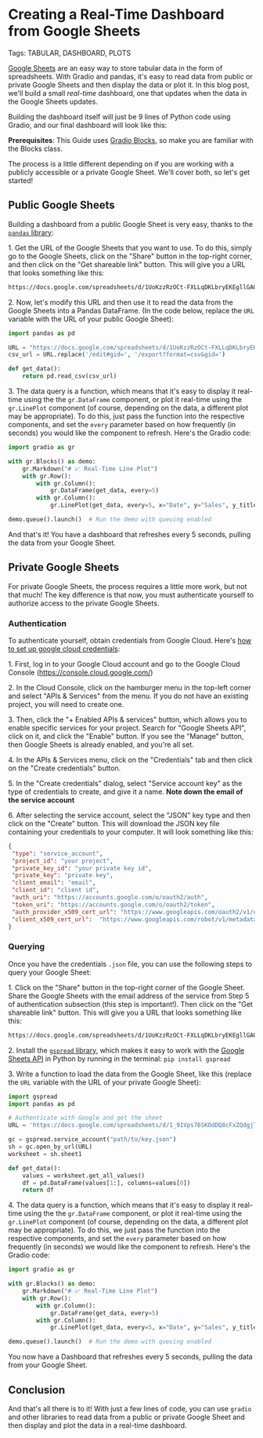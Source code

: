 # Creating a Real-Time Dashboard from Google Sheets

Tags: TABULAR, DASHBOARD, PLOTS 

[Google Sheets](https://www.google.com/sheets/about/) are an easy way to store tabular data in the form of spreadsheets. With Gradio and pandas, it's easy to read data from public or private Google Sheets and then display the data or plot it. In this blog post, we'll build a small *real-time* dashboard, one that updates when the data in the Google Sheets updates. 

Building the dashboard itself will just be 9 lines of Python code using Gradio, and our final dashboard will look like this:

<gradio-app space="gradio/line-plot"></gradio-app>

**Prerequisites**: This Guide uses [Gradio Blocks](../quickstart/#blocks-more-flexibility-and-control), so make you are familiar with the Blocks class. 

The process is a little different depending on if you are working with a publicly accessible or a private Google Sheet. We'll cover both, so let's get started!

## Public Google Sheets

Building a dashboard from a public Google Sheet is very easy, thanks to the [`pandas` library](https://pandas.pydata.org/):

1\. Get the URL of the Google Sheets that you want to use. To do this, simply go to the Google Sheets, click on the "Share" button in the top-right corner, and then click on the "Get shareable link" button. This will give you a URL that looks something like this:

```html
https://docs.google.com/spreadsheets/d/1UoKzzRzOCt-FXLLqDKLbryEKEgllGAQUEJ5qtmmQwpU/edit#gid=0
```

2\. Now, let's modify this URL and then use it to read the data from the Google Sheets into a Pandas DataFrame. (In the code below, replace the `URL` variable with the URL of your public Google Sheet):

```python
import pandas as pd

URL = "https://docs.google.com/spreadsheets/d/1UoKzzRzOCt-FXLLqDKLbryEKEgllGAQUEJ5qtmmQwpU/edit#gid=0"
csv_url = URL.replace('/edit#gid=', '/export?format=csv&gid=')

def get_data():
    return pd.read_csv(csv_url)
```

3\. The data query is a function, which means that it's easy to display it real-time using the the `gr.DataFrame` component, or plot it real-time using the `gr.LinePlot` component (of course, depending on the data, a different plot may be appropriate). To do this, just pass the function into the respective components, and set the `every` parameter based on how frequently (in seconds) you would like the component to refresh. Here's the Gradio code:

```python
import gradio as gr

with gr.Blocks() as demo:
    gr.Markdown("# 📈 Real-Time Line Plot")
    with gr.Row():
        with gr.Column():
            gr.DataFrame(get_data, every=5)
        with gr.Column():
            gr.LinePlot(get_data, every=5, x="Date", y="Sales", y_title="Sales ($ millions)", overlay_point=True, width=500, height=500)

demo.queue().launch()  # Run the demo with queuing enabled
```
 
And that's it! You have a dashboard that refreshes every 5 seconds, pulling the data from your Google Sheet.

## Private Google Sheets

For private Google Sheets, the process requires a little more work, but not that much! The key difference is that now, you must authenticate yourself to authorize access to the private Google Sheets.

### Authentication

To authenticate yourself, obtain credentials from Google Cloud. Here's [how to set up google cloud credentials](https://developers.google.com/workspace/guides/create-credentials):

1\. First, log in to your Google Cloud account and go to the Google Cloud Console (https://console.cloud.google.com/)

2\. In the Cloud Console, click on the hamburger menu in the top-left corner and select "APIs & Services" from the menu. If you do not have an existing project, you will need to create one.

3\. Then, click the "+ Enabled APIs & services" button, which allows you to enable specific services for your project. Search for "Google Sheets API", click on it, and click the "Enable" button. If you see the "Manage" button, then Google Sheets is already enabled, and you're all set. 

4\. In the APIs & Services menu, click on the "Credentials" tab and then click on the "Create credentials" button.

5\. In the "Create credentials" dialog, select "Service account key" as the type of credentials to create, and give it a name. **Note down the email of the service account**

6\. After selecting the service account, select the "JSON" key type and then click on the "Create" button. This will download the JSON key file containing your credentials to your computer. It will look something like this:

```json
{
 "type": "service_account",
 "project_id": "your project",
 "private_key_id": "your private key id",
 "private_key": "private key",
 "client_email": "email",
 "client_id": "client id",
 "auth_uri": "https://accounts.google.com/o/oauth2/auth",
 "token_uri": "https://accounts.google.com/o/oauth2/token",
 "auth_provider_x509_cert_url": "https://www.googleapis.com/oauth2/v1/certs",
 "client_x509_cert_url":  "https://www.googleapis.com/robot/v1/metadata/x509/email_id"
}
```

### Querying

Once you have the credentials `.json` file, you can use the following steps to query your Google Sheet:

1\. Click on the "Share" button in the top-right corner of the Google Sheet. Share the Google Sheets with the email address of the service from Step 5 of authentication subsection (this step is important!). Then click on the "Get shareable link" button. This will give you a URL that looks something like this:

```html
https://docs.google.com/spreadsheets/d/1UoKzzRzOCt-FXLLqDKLbryEKEgllGAQUEJ5qtmmQwpU/edit#gid=0
```


2\. Install the [`gspread` library](https://docs.gspread.org/en/v5.7.0/), which makes it easy to work with the [Google Sheets API](https://developers.google.com/sheets/api/guides/concepts) in Python by running in the terminal: `pip install gspread`

3\. Write a function to load the data from the Google Sheet, like this (replace the `URL` variable with the URL of your private Google Sheet):

```python
import gspread
import pandas as pd

# Authenticate with Google and get the sheet
URL = 'https://docs.google.com/spreadsheets/d/1_91Vps76SKOdDQ8cFxZQdgjTJiz23375sAT7vPvaj4k/edit#gid=0'

gc = gspread.service_account("path/to/key.json")
sh = gc.open_by_url(URL)
worksheet = sh.sheet1 

def get_data():
    values = worksheet.get_all_values()
    df = pd.DataFrame(values[1:], columns=values[0])
    return df

```

4\. The data query is a function, which means that it's easy to display it real-time using the the `gr.DataFrame` component, or plot it real-time using the `gr.LinePlot` component (of course, depending on the data, a different plot may be appropriate). To do this, we just pass the function into the respective components, and set the `every` parameter based on how frequently (in seconds) we would like the component to refresh. Here's the Gradio code:

```python
import gradio as gr

with gr.Blocks() as demo:
    gr.Markdown("# 📈 Real-Time Line Plot")
    with gr.Row():
        with gr.Column():
            gr.DataFrame(get_data, every=5)
        with gr.Column():
            gr.LinePlot(get_data, every=5, x="Date", y="Sales", y_title="Sales ($ millions)", overlay_point=True, width=500, height=500)

demo.queue().launch()  # Run the demo with queuing enabled
```
 
You now have a Dashboard that refreshes every 5 seconds, pulling the data from your Google Sheet.


## Conclusion

And that's all there is to it! With just a few lines of code, you can use `gradio` and other libraries to read data from a public or private Google Sheet and then display and plot the data in a real-time dashboard.



